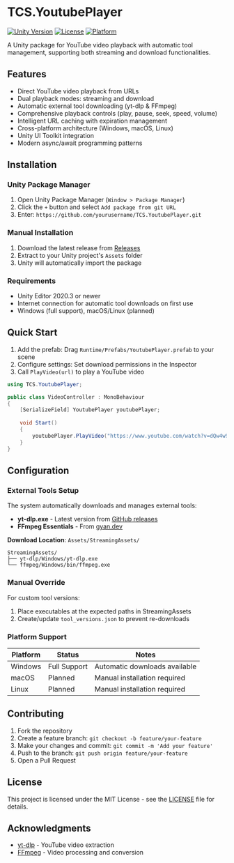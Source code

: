 # TCS.YoutubePlayer

[![Unity Version](https://img.shields.io/badge/Unity-2020.3%2B-blue.svg)](https://unity3d.com/get-unity/download)
[![License](https://img.shields.io/badge/License-MIT-green.svg)](LICENSE)
[![Platform](https://img.shields.io/badge/Platform-Windows-lightgrey.svg)](https://docs.microsoft.com/en-us/windows/)

A Unity package for YouTube video playback with automatic tool management, supporting both streaming and download functionalities.

## Features

- Direct YouTube video playback from URLs
- Dual playback modes: streaming and download
- Automatic external tool downloading (yt-dlp & FFmpeg)
- Comprehensive playback controls (play, pause, seek, speed, volume)
- Intelligent URL caching with expiration management
- Cross-platform architecture (Windows, macOS, Linux)
- Unity UI Toolkit integration
- Modern async/await programming patterns

## Installation

### Unity Package Manager

1. Open Unity Package Manager (`Window > Package Manager`)
2. Click the `+` button and select `Add package from git URL`
3. Enter: `https://github.com/yourusername/TCS.YoutubePlayer.git`

### Manual Installation

1. Download the latest release from [Releases](https://github.com/yourusername/TCS.YoutubePlayer/releases)
2. Extract to your Unity project's `Assets` folder
3. Unity will automatically import the package

### Requirements

- Unity Editor 2020.3 or newer
- Internet connection for automatic tool downloads on first use
- Windows (full support), macOS/Linux (planned)

## Quick Start

1. Add the prefab: Drag `Runtime/Prefabs/YoutubePlayer.prefab` to your scene
2. Configure settings: Set download permissions in the Inspector
3. Call `PlayVideo(url)` to play a YouTube video

```csharp
using TCS.YoutubePlayer;

public class VideoController : MonoBehaviour 
{
    [SerializeField] YoutubePlayer youtubePlayer;
    
    void Start() 
    {
        youtubePlayer.PlayVideo("https://www.youtube.com/watch?v=dQw4w9WgXcQ");
    }
}
```

## Configuration

### External Tools Setup

The system automatically downloads and manages external tools:

- **yt-dlp.exe** - Latest version from [GitHub releases](https://github.com/yt-dlp/yt-dlp/releases)
- **FFmpeg Essentials** - From [gyan.dev](https://www.gyan.dev/ffmpeg/builds/)

**Download Location**: `Assets/StreamingAssets/`

```
StreamingAssets/
├── yt-dlp/Windows/yt-dlp.exe
└── ffmpeg/Windows/bin/ffmpeg.exe
```

### Manual Override

For custom tool versions:

1. Place executables at the expected paths in StreamingAssets
2. Create/update `tool_versions.json` to prevent re-downloads

### Platform Support

| Platform | Status | Notes |
|----------|--------|-------|
| Windows  | Full Support | Automatic downloads available |
| macOS    | Planned | Manual installation required |
| Linux    | Planned | Manual installation required |

## Contributing

1. Fork the repository
2. Create a feature branch: `git checkout -b feature/your-feature`
3. Make your changes and commit: `git commit -m 'Add your feature'`
4. Push to the branch: `git push origin feature/your-feature`
5. Open a Pull Request

## License

This project is licensed under the MIT License - see the [LICENSE](LICENSE) file for details.

## Acknowledgments

- [yt-dlp](https://github.com/yt-dlp/yt-dlp) - YouTube video extraction
- [FFmpeg](https://ffmpeg.org/) - Video processing and conversion